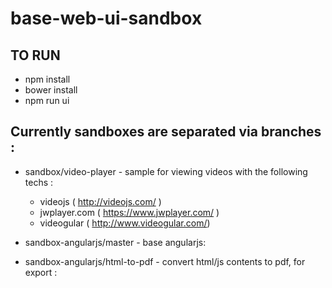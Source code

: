 # base-web-ui-sandbox

## TO RUN
* npm install
* bower install
* npm run ui

## Currently sandboxes are separated via branches : 
* sandbox/video-player - sample for viewing videos with the following techs : 
  * videojs ( http://videojs.com/ )
  * jwplayer.com ( https://www.jwplayer.com/ )
  * videogular ( http://www.videogular.com/)  
  
* sandbox-angularjs/master - base angularjs: 

* sandbox-angularjs/html-to-pdf - convert html/js contents to pdf, for export :
  
